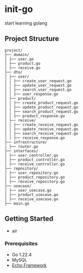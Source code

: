 # init-go
start learning golang 

## Project Structure

```
project/
├── domain/
│ ├── user.go
│ ├── product.go
│ ├── receive.go
├── dto/
│ ├── user/
│ │ ├── create_user_request.go
│ │ ├── update_user_request.go
│ │ ├── search_user_request.go
│ │ ├── user_response.go
│ ├── product/
│ │ ├── create_product_request.go
│ │ ├── update_product_request.go
│ │ ├── search_product_request.go
│ │ ├── product_response.go
│ ├── receive/
│ │ ├── create_receive_request.go
│ │ ├── update_receive_request.go
│ │ ├── search_receive_request.go
│ │ ├── receive_response.go
├── infrastructure/
│ ├── router.go
├── interfaces/
│ ├── user_controller.go
│ ├── product_controller.go
│ ├── receive_controller.go
├── repository/
│ ├── user_repository.go
│ ├── product_repository.go
│ ├── receive_repository.go
├── usecase/
│ ├── user_usecase.go
│ ├── product_usecase.go
│ ├── receive_usecase.go
├── main.go
```

## Getting Started
- air

### Prerequisites

- Go 1.22.4
- MySQL
- [Echo Framework](https://echo.labstack.com/)